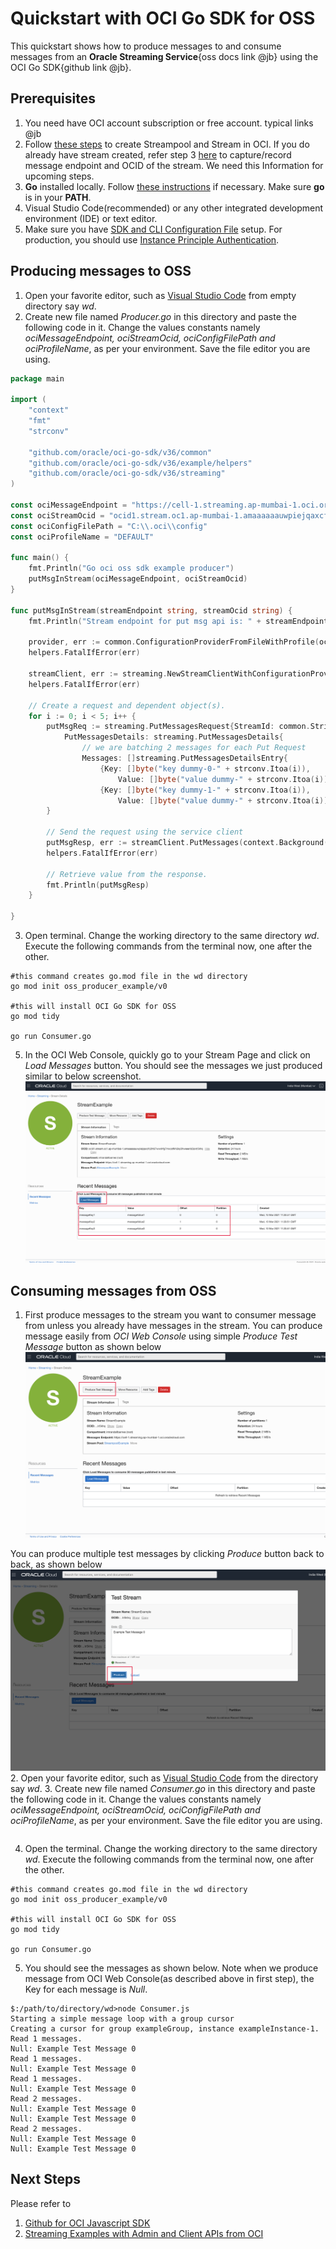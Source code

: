 
# Quickstart with OCI Go SDK for OSS

This quickstart shows how to produce messages to and consume messages from an **Oracle Streaming Service**{oss docs link @jb} using the OCI Go SDK{github link @jb}.

## Prerequisites

1. You need have OCI account subscription or free account. typical links @jb
2. Follow [these steps](https://github.com/mayur-oci/OssJs/blob/main/JavaScript/CreateStream.md) to create Streampool and Stream in OCI. If you do  already have stream created, refer step 3 [here](https://github.com/mayur-oci/OssJs/blob/main/JavaScript/CreateStream.md) to capture/record message endpoint and OCID of the stream. We need this Information for upcoming steps.
3. **Go** installed locally. Follow  [these instructions](https://golang.org/doc/install)  if necessary. Make sure **go** is in your **PATH**.
4. Visual Studio Code(recommended) or any other integrated development environment (IDE) or text editor.
6. Make sure you have [SDK and CLI Configuration File](https://docs.oracle.com/en-us/iaas/Content/API/Concepts/sdkconfig.htm#SDK_and_CLI_Configuration_File) setup. For production, you should use [Instance Principle Authentication](https://docs.oracle.com/en-us/iaas/Content/Identity/Tasks/callingservicesfrominstances.htm).

## Producing messages to OSS
1. Open your favorite editor, such as [Visual Studio Code](https://code.visualstudio.com) from empty directory say *wd*. 
2. Create new file named *Producer.go* in this directory and paste the following code in it. Change the values constants namely *ociMessageEndpoint, ociStreamOcid, ociConfigFilePath and ociProfileName*, as per your environment. Save the file editor you are using.
```Go
package main

import (
	"context"
	"fmt"
	"strconv"

	"github.com/oracle/oci-go-sdk/v36/common"
	"github.com/oracle/oci-go-sdk/v36/example/helpers"
	"github.com/oracle/oci-go-sdk/v36/streaming"
)

const ociMessageEndpoint = "https://cell-1.streaming.ap-mumbai-1.oci.oraclecloud.com"
const ociStreamOcid = "ocid1.stream.oc1.ap-mumbai-1.amaaaaaauwpiejqaxcfc2ht67wwohfg7mxcstfkh2kp3hweeenb3zxtr5khq"
const ociConfigFilePath = "C:\\.oci\\config"
const ociProfileName = "DEFAULT"

func main() {
	fmt.Println("Go oci oss sdk example producer")
	putMsgInStream(ociMessageEndpoint, ociStreamOcid)
}

func putMsgInStream(streamEndpoint string, streamOcid string) {
	fmt.Println("Stream endpoint for put msg api is: " + streamEndpoint)

	provider, err := common.ConfigurationProviderFromFileWithProfile(ociConfigFilePath, ociProfileName, "")
	helpers.FatalIfError(err)

	streamClient, err := streaming.NewStreamClientWithConfigurationProvider(provider, streamEndpoint)
	helpers.FatalIfError(err)

	// Create a request and dependent object(s).
	for i := 0; i < 5; i++ {
		putMsgReq := streaming.PutMessagesRequest{StreamId: common.String(streamOcid),
			PutMessagesDetails: streaming.PutMessagesDetails{
				// we are batching 2 messages for each Put Request
				Messages: []streaming.PutMessagesDetailsEntry{
					{Key: []byte("key dummy-0-" + strconv.Itoa(i)),
						Value: []byte("value dummy-" + strconv.Itoa(i))},
					{Key: []byte("key dummy-1-" + strconv.Itoa(i)),
						Value: []byte("value dummy-" + strconv.Itoa(i))}}},
		}

		// Send the request using the service client
		putMsgResp, err := streamClient.PutMessages(context.Background(), putMsgReq)
		helpers.FatalIfError(err)

		// Retrieve value from the response.
		fmt.Println(putMsgResp)
	}

}
```
3. Open terminal. Change the working directory to the same directory *wd*. Execute the following commands from the terminal now, one after the other.
```
#this command creates go.mod file in the wd directory
go mod init oss_producer_example/v0 

#this will install OCI Go SDK for OSS
go mod tidy 

go run Consumer.go
```

5. In the OCI Web Console, quickly go to your Stream Page and click on *Load Messages* button. You should see the messages we just produced similar to  below screenshot.
![See Produced Messages in OCI Wb Console](https://github.com/mayur-oci/OssJs/blob/main/JavaScript/StreamExampleLoadMessages.png?raw=true)

  
## Consuming messages from OSS
1. First produce messages to the stream you want to consumer message from unless you already have messages in the stream. You can produce message easily from *OCI Web Console* using simple *Produce Test Message* button as shown below
![Produce Test Message Button](https://github.com/mayur-oci/OssJs/blob/main/JavaScript/ProduceButton.png?raw=true)
 
 You can produce multiple test messages by clicking *Produce* button back to back, as shown below
![Produce multiple test message by clicking Produce button](https://github.com/mayur-oci/OssJs/blob/main/JavaScript/ActualProduceMessagePopUp.png?raw=true)
2. Open your favorite editor, such as [Visual Studio Code](https://code.visualstudio.com) from the directory say *wd*. 
3.  Create new file named *Consumer.go* in this directory and paste the following code in it. Change the values constants namely *ociMessageEndpoint, ociStreamOcid, ociConfigFilePath and ociProfileName*, as per your environment. Save the file editor you are using.
```Go


```
4. Open the terminal. Change the working directory to the same directory *wd*. Execute the following commands from the terminal now, one after the other.
```
#this command creates go.mod file in the wd directory
go mod init oss_producer_example/v0 

#this will install OCI Go SDK for OSS
go mod tidy 

go run Consumer.go
```
5. You should see the messages as shown below. Note when we produce message from OCI Web Console(as described above in first step), the Key for each message is *Null*.
```
$:/path/to/directory/wd>node Consumer.js
Starting a simple message loop with a group cursor
Creating a cursor for group exampleGroup, instance exampleInstance-1.
Read 1 messages.
Null: Example Test Message 0
Read 1 messages.
Null: Example Test Message 0
Read 1 messages.
Null: Example Test Message 0
Read 2 messages.
Null: Example Test Message 0
Null: Example Test Message 0
Read 2 messages.
Null: Example Test Message 0
Null: Example Test Message 0
```

## Next Steps
Please refer to

 1. [Github for OCI Javascript SDK](https://github.com/oracle/oci-typescript-sdk)
 2. [Streaming Examples with Admin and Client APIs from OCI](https://github.com/oracle/oci-typescript-sdk/blob/master/examples/javascript/streaming.js)
